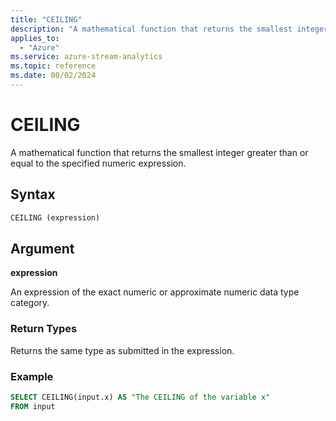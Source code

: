 ```yaml
---
title: "CEILING"
description: "A mathematical function that returns the smallest integer greater than or equal to the specified numeric expression."
applies_to: 
  - "Azure"
ms.service: azure-stream-analytics
ms.topic: reference
ms.date: 08/02/2024
---
```


# CEILING
  A mathematical function that returns the smallest integer greater than or equal to the specified numeric expression.  
  
 ## Syntax  
  
```SQL   
CEILING (expression)  
```  
  
## Argument  
 **expression**  
  
 An expression of the exact numeric or approximate numeric data type category.  
  
### Return Types  
 Returns the same type as submitted in the expression.  
  
### Example  
  
```SQL 
SELECT CEILING(input.x) AS "The CEILING of the variable x"  
FROM input  
```  
  
  
